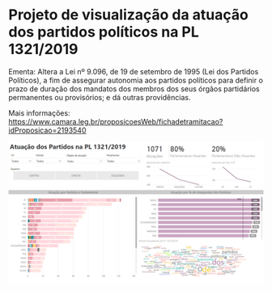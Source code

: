 # Projeto de visualização da atuação dos partidos políticos na PL 1321/2019

Ementa: Altera a Lei nº 9.096, de 19 de setembro de 1995 (Lei dos Partidos Políticos), a fim de assegurar autonomia aos partidos políticos para definir o prazo de duração dos mandatos dos membros dos seus órgãos partidários permanentes ou provisórios; e dá outras providências.

Mais informações: https://www.camara.leg.br/proposicoesWeb/fichadetramitacao?idProposicao=2193540

<img src="Resources/Print.PNG">